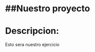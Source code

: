 ##Nuestro proyecto
=======================
Descripcion:
==========================
Esto sera nuestro ejercicio